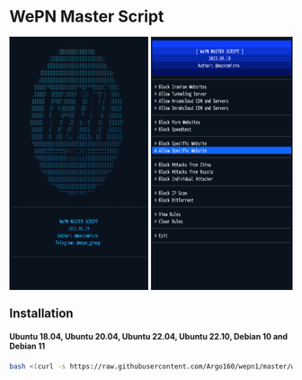 # WePN Master Script

<div style="display: flex;">
  <img src="asset/shot1.jpg" alt="Description" style="width: 49%; height: 450px; margin-right: 1%;"/>
  <img src="asset/shot2.jpg" alt="Description" style="width: 50%; height: 450px"/>
</div>

## Installation

#### Ubuntu 18.04, Ubuntu 20.04, Ubuntu 22.04, Ubuntu 22.10, Debian 10 and Debian 11
```bash
bash <(curl -s https://raw.githubusercontent.com/Argo160/wepn1/master/wepn.sh)
